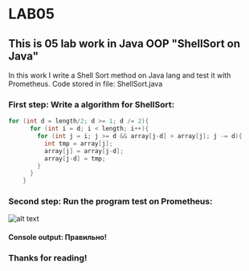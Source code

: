 # LAB05
## This is 05 lab work in Java OOP "ShellSort on Java"
In this work I write a Shell Sort method on Java lang and test it with Prometheus.
Code stored in file: ShellSort.java

### First step: Write a algorithm for ShellSort:
```java
for (int d = length/2; d >= 1; d /= 2){
      for (int i = d; i < length; i++){
        for (int j = i; j >= d && array[j-d] > array[j]; j -= d){
          int tmp = array[j];
          array[j] = array[j-d];
          array[j-d] = tmp;
        }
      }
    }
```
### Second step: Run the program test on Prometheus:

![alt text][screen]

[screen]: https://github.com/skrix/University-works/blob/master/OOP/Lab_05/screen.png "Approved!"

#### Console output: Правильно!

### Thanks for reading!
